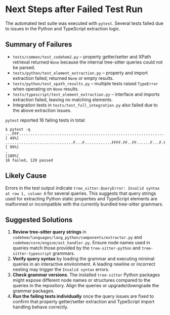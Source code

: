 # Next Steps after Failed Test Run

The automated test suite was executed with `pytest`. Several tests failed due to
issues in the Python and TypeScript extraction logic.

## Summary of Failures

- `tests/common/test_codehem2.py` – property getter/setter and XPath retrieval
  returned `None` because the internal tree-sitter queries could not be parsed.
- `tests/python/test_element_extraction.py` – property and import extraction
  failed; returned `None` or empty results.
- `tests/python/test_xpath_results.py` – multiple tests raised `TypeError` when
  operating on `None` results.
- `tests/typescript/test_element_extraction.py` – interface and imports
  extraction failed, leaving no matching elements.
- Integration tests in `tests/test_full_integration.py` also failed due to the
  above extraction issues.

`pytest` reported 16 failing tests in total:

```
$ pytest -q
...FFF.................................................................. [ 49%]
..............................F...F............FFFF.FF..FF......F...F.F. [ 99%]
.                                                                        [100%]
16 failed, 129 passed
```

## Likely Cause

Errors in the test output indicate `tree_sitter.QueryError: Invalid syntax at
row 1, column 0` for several queries. This suggests that query strings used for
extracting Python static properties and TypeScript elements are malformed or
incompatible with the currently bundled tree-sitter grammars.

## Suggested Solutions

1. **Review tree-sitter query strings** in
   `codehem/languages/lang_python/components/extractor.py` and
   `codehem/core/engine/ast_handler.py`. Ensure node names used in queries match
   those provided by the `tree-sitter-python` and `tree-sitter-typescript`
   grammars.
2. **Verify query syntax** by loading the grammar and executing minimal queries
   in an interactive environment. A leading newline or incorrect nesting may
   trigger the `Invalid syntax` errors.
3. **Check grammar versions**. The installed `tree-sitter` Python packages might
   expose different node names or structures compared to the queries in the
   repository. Align the queries or upgrade/downgrade the grammar packages.
4. **Run the failing tests individually** once the query issues are fixed to
   confirm that property getter/setter extraction and TypeScript import handling
   behave correctly.
